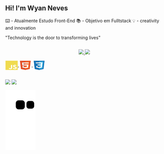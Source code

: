 ## Hi! I'm Wyan Neves

⌨️ - Atualmente Estudo Front-End
📚 - Objetivo em Fulltstack
💡 - creativity and innovation

"Technology is the door to transforming lives"

##
  
<div Align="center">
  <a href="https://github.com/WyanNeves">
  <img height="140em" src="https://github-readme-stats.vercel.app/api?username=WyanNeves&show_icons=false&theme=aura&include_all_commits=true&count_private=true"/>
  <img height="140em" src="https://github-readme-stats.vercel.app/api/top-langs/?username=WyanNeves&layout=compact&langs_count=7&aura"/>
</div>
  
<div style="display: inline_block"><br>
  <img align="center" alt="Wyan-Js" height="30" width="40" src="https://raw.githubusercontent.com/devicons/devicon/master/icons/javascript/javascript-plain.svg">
  <img align="center" alt="Wyan-HTML" height="30" width="40" src="https://raw.githubusercontent.com/devicons/devicon/master/icons/html5/html5-original.svg">
  <img align="center" alt="Wyan-CSS" height="30" width="40" src="https://raw.githubusercontent.com/devicons/devicon/master/icons/css3/css3-original.svg">
</div>
  
  ##
  
<div> 
  <a href="https://www.youtube.com/channel/UCzlU7lCappNRVDU9MD5LDdQ" target="_blank"><img src="https://img.shields.io/badge/YouTube-FF0000?style=for-the-badge&logo=youtube&logoColor=white" target="_blank"></a>
<a href="https://instagram.com/mimicwx/" target="_blank"><img src="https://img.shields.io/badge/-Instagram-%23E4405F?style=for-the-badge&logo=instagram&logoColor=white" target="_blank"></a>
  
![Snake animation](https://github.com/rafaballerini/rafaballerini/blob/output/github-contribution-grid-snake.svg)

</div>

